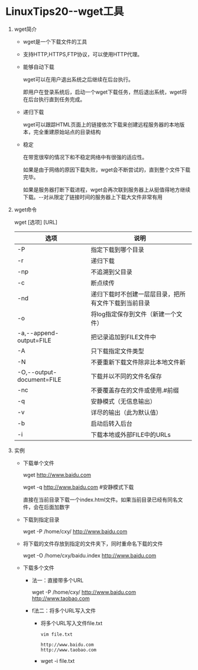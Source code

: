 # LinuxTips20--wget工具

1. wget简介

   + wget是一个下载文件的工具

   + 支持HTTP,HTTPS,FTP协议，可以使用HTTP代理。

   + 能够自动下载

     wget可以在用户退出系统之后继续在后台执行。

     即用户在登录系统后，启动一个wget下载任务，然后退出系统，wget将在后台执行直到任务完成。

   + 递归下载

     wget可以跟踪HTML页面上的链接依次下载来创建远程服务器的本地版本，完全重建原始站点的目录结构

   + 稳定

     在带宽很窄的情况下和不稳定网络中有很强的适应性。

     如果是由于网络的原因下载失败，wget会不断尝试的，直到整个文件下载完毕。

     如果是服务器打断下载进程，wget会再次联到服务器上从挺值得地方继续下载。--对从限定了链接时间的服务器上下载大文件非常有用

2. wget命令

   wget [选项] [URL]

   | 选项                      | 说明                                                 |
   | ------------------------- | ---------------------------------------------------- |
   | -P                        | 指定下载到哪个目录                                   |
   | -r                        | 递归下载                                             |
   | -np                       | 不追溯到父目录                                       |
   | -c                        | 断点续传                                             |
   | -nd                       | 递归下载时不创建一层层目录，把所有文件下载到当前目录 |
   | -o                        | 将log指定保存到文件（新建一个文件）                  |
   | -a,--append-output=FILE   | 把记录追加到FILE文件中                               |
   | -A                        | 只下载指定文件类型                                   |
   | -N                        | 不要重新下载文件除非比本地文件新                     |
   | -O,--output-document=FILE | 下载并以不同的文件名保存                             |
   | -nc                       | 不要覆盖存在的文件或使用.#前缀                       |
   | -q                        | 安静模式（无信息输出）                               |
   | -v                        | 详尽的输出（此为默认值）                             |
   | -b                        | 启动后转入后台                                       |
   | -i                        | 下载本地或外部FILE中的URLs                           |

3. 实例

   + 下载单个文件

     wget http://www.baidu.com

     wget -q http://www.baidu.com    #安静模式下载

     直接在当前目录下载一个index.html文件。如果当前目录已经有同名文件，会在后面加数字

   + 下载到指定目录

     wget -P /home/cxy/ http://www.baidu.com

   + 将下载的文件存放到指定的文件夹下，同时重命名下载的文件

     wget -O /home/cxy/baidu.index http://www.baidu.com

   + 下载多个文件

     + 法一：直接带多个URL

       wget -P /home/cxy/ http://www.baidu.com  http://www.taobao.com

     + f法二：将多个URL写入文件

       + 将多个URL写入文件file.txt

         ```
         vim file.txt
         
         http://www.baidu.com
         http://www.taobao.com
         ```

       + wget -i file.txt